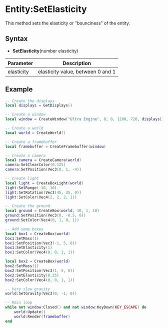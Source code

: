 # Entity:SetElasticity

This method sets the elasticity or "bounciness" of the entity.

## Syntax

- **SetElasticity**(number elasticity)

| Parameter  | Description                                       |
| ---------- | ------------------------------------------------- |
| elasticity | elasticity value, between 0 and 1                 |

## Example

```lua
-- Create the displays
local displays = GetDisplays()

-- Create a window
local window = CreateWindow("Ultra Engine", 0, 0, 1280, 720, displays[1], WINDOW_CENTER | WINDOW_TITLEBAR)

-- Create a world
local world = CreateWorld()

-- Create a framebuffer
local framebuffer = CreateFramebuffer(window)

-- Create a camera
local camera = CreateCamera(world)
camera:SetClearColor(0.125)
camera:SetPosition(Vec3(0, 1, -4))

-- Create light
local light = CreateBoxLight(world)
light:SetRange(-10, 10)
light:SetRotation(Vec3(45, 35, 0))
light:SetColor(Vec4(2, 2, 2, 1))

-- Create the ground
local ground = CreateBox(world, 10, 1, 10)
ground:SetPosition(Vec3(0, -0.5, 0))
ground:SetColor(Vec4(0, 1, 0, 1))

-- Add some boxes
local box1 = CreateBox(world)
box1:SetMass(1)
box1:SetPosition(Vec3(-1, 5, 0))
box1:SetElasticity(1)
box1:SetColor(Vec4(0, 0, 1, 1))

local box2 = CreateBox(world)
box2:SetMass(1)
box2:SetPosition(Vec3(1, 5, 0))
box2:SetElasticity(0.25)
box2:SetColor(Vec4(0, 0, 1, 1))

-- Very slow gravity
world:SetGravity(Vec3(0, -1, 0))

-- Main loop
while not window:Closed() and not window:KeyDown(KEY_ESCAPE) do
    world:Update()
    world:Render(framebuffer)
end
```
